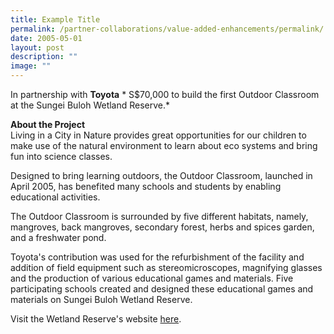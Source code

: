 ```yaml
---
title: Example Title
permalink: /partner-collaborations/value-added-enhancements/permalink/
date: 2005-05-01
layout: post
description: ""
image: ""
---
```

In partnership with **Toyota**
*
S$70,000 to build the first Outdoor Classroom at the Sungei Buloh Wetland Reserve.*

**About the Project**<Br>
Living in a City in Nature provides great opportunities for our children to make use of the natural environment to learn about eco systems and bring fun into science classes.

Designed to bring learning outdoors, the Outdoor Classroom, launched in April 2005, has benefited many schools and students by enabling educational activities.

The Outdoor Classroom is surrounded by five different habitats, namely, mangroves, back mangroves, secondary forest, herbs and spices garden, and a freshwater pond.

Toyota's contribution was used for the refurbishment of the facility and addition of field equipment such as stereomicroscopes, magnifying glasses and the production of various educational games and materials. Five participating schools created and designed these educational games and materials on Sungei Buloh Wetland Reserve.

Visit the Wetland Reserve's website [here](https://safe.menlosecurity.com/https://www.nparks.gov.sg/gardens-parks-and-nature/parks-and-nature-reserves/sungei-buloh-wetland-reserve).
